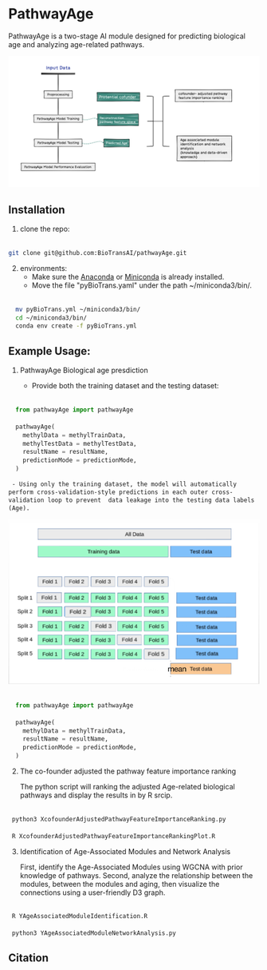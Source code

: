 PathwayAge
==============

PathwayAge is a two-stage AI module designed for predicting biological age and analyzing age-related pathways.

 ![](Image/pathwayAgeProcess.png)

Installation
------------------- 


1. clone the repo:
 
```bash

git clone git@github.com:BioTransAI/pathwayAge.git

```
2. environments:
    - Make sure the  [Anaconda](https://www.anaconda.com/products/individual)  or [Miniconda](https://docs.conda.io/projects/miniconda/en/latest/) is already installed.  <br>
    - Move the file "pyBioTrans.yaml" under the path ~/miniconda3/bin/. <br>

  ```bash
  
    mv pyBioTrans.yml ~/miniconda3/bin/
    cd ~/miniconda3/bin/
    conda env create -f pyBioTrans.yml

  ```


Example Usage:
------------------- 

1. PathwayAge Biological age presdiction   

    - Provide both the training dataset and the testing dataset:

  ```python

    from pathwayAge import pathwayAge
    
    pathwayAge(
      methylData = methylTrainData,
      methylTestData = methylTestData,
      resultName = resultName,
      predictionMode = predictionMode,
    )

  ```

     - Using only the training dataset, the model will automatically perform cross-validation-style predictions in each outer cross-validation loop to prevent  data leakage into the testing data labels (Age).

  ![](Image/crossValidation.png)

  ```python

    from pathwayAge import pathwayAge
    
    pathwayAge(
      methylData = methylTrainData,
      resultName = resultName,
      predictionMode = predictionMode,
    )

  ```

2. The co-founder adjusted the pathway feature importance ranking

    The python script will ranking the adjusted Age-related biological pathways and display the results in by R srcip.

  ```bash 
  
   python3 XcofounderAdjustedPathwayFeatureImportanceRanking.py

   R XcofounderAdjustedPathwayFeatureImportanceRankingPlot.R

  ```

3. Identification of Age-Associated Modules and Network Analysis

    First, identify the Age-Associated Modules using WGCNA with prior knowledge of pathways.
    Second, analyze the relationship between the modules, between the modules and aging, then visualize the connections using a user-friendly D3 graph.


  ```bash 

   R YAgeAssociatedModuleIdentification.R

   python3 YAgeAssociatedModuleNetworkAnalysis.py

  ```


Citation
------------------- 

 
